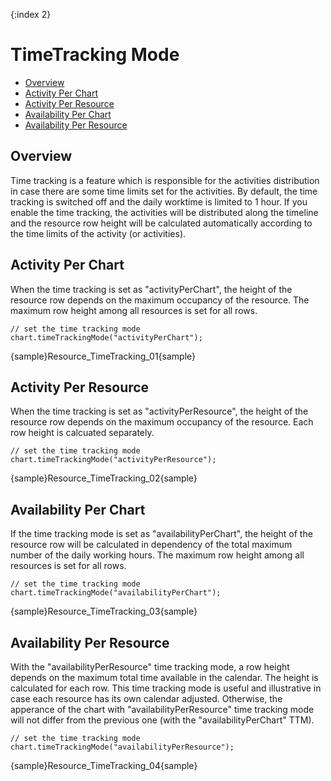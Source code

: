 {:index 2}
# TimeTracking Mode

* [Overview](#overview)
* [Activity Per Chart](#activity_per_chart)
* [Activity Per Resource](#activity_per_resource)
* [Availability Per Chart](#availability_per_chart)
* [Availability Per Resource](#availability_per_resource)

## Overview

Time tracking is a feature which is responsible for the activities distribution in case there are some time limits set for the activities. By default, the time tracking is switched off and the daily worktime is limited to 1 hour. If you enable the time tracking, the activities will be distributed along the timeline and the resource row height will be calculated automatically according to the time limits of the activity (or activities).

## Activity Per Chart

When the time tracking is set as "activityPerChart", the height of the resource row depends on the maximum occupancy of the resource. The maximum row height among all resources is set for all rows.

```
// set the time tracking mode
chart.timeTrackingMode("activityPerChart");
```

{sample}Resource\_TimeTracking\_01{sample}

## Activity Per Resource

When the time tracking is set as "activityPerResource", the height of the resource row depends on the maximum occupancy of the resource. Each row height is calcuated separately.

```
// set the time tracking mode
chart.timeTrackingMode("activityPerResource");
```

{sample}Resource\_TimeTracking\_02{sample}


## Availability Per Chart

If the time tracking mode is set as "availabilityPerChart", the height of the resource row will be calculated in dependency of the total maximum number of the daily working hours. The maximum row height among all resources is set for all rows.

```
// set the time tracking mode
chart.timeTrackingMode("availabilityPerChart");
```

{sample}Resource\_TimeTracking\_03{sample}


## Availability Per Resource

With the "availabilityPerResource" time tracking mode, a row height depends on the maximum total time available in the calendar. The height is calculated for each row. This time tracking mode is useful and illustrative in case each resource has its own calendar adjusted. Otherwise, the apperance of the chart with "availabilityPerResource" time tracking mode will not differ from the previous one (with the "availabilityPerChart" TTM).

```
// set the time tracking mode
chart.timeTrackingMode("availabilityPerResource");
```

{sample}Resource\_TimeTracking\_04{sample}